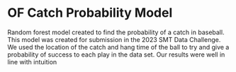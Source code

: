 # OF Catch Probability Model
Random forest model created to find the probability of a catch in baseball.
This model was created for submission in the 2023 SMT Data Challenge.
We used the location of the catch and hang time of the ball to try and give a probability of success to each play in the data set.
Our results were well in line with intuition
